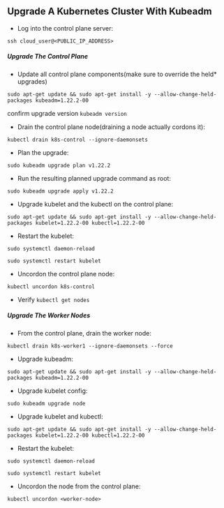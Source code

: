 ## Upgrade A Kubernetes Cluster With Kubeadm

- Log into the control plane server:

`ssh cloud_user@<PUBLIC_IP_ADDRESS>`

##### Upgrade The Control Plane
- Update all control plane components(make sure to override the held* upgrades)

`sudo apt-get update && sudo apt-get install -y --allow-change-held-packages kubeadm=1.22.2-00`

confirm upgrade version `kubeadm version`

- Drain the control plane node(draining a node actually cordons it):

`kubectl drain k8s-control --ignore-daemonsets`

- Plan the upgrade:

`sudo kubeadm upgrade plan v1.22.2`

- Run the resulting planned upgrade command as root:

`sudo kubeadm upgrade apply v1.22.2`

- Upgrade kubelet and the kubectl on the control plane:

`sudo apt-get update && sudo apt-get install -y --allow-change-held-packages kubelet=1.22.2-00 kubectl=1.22.2-00`

- Restart the kubelet:

`sudo systemctl daemon-reload`

`sudo systemctl restart kubelet`

- Uncordon the control plane node:

`kubectl uncordon k8s-control`

- Verify `kubectl get nodes`

##### Upgrade The Worker Nodes

- From the control plane, drain the worker node:

`kubectl drain k8s-worker1 --ignore-daemonsets --force`

- Upgrade kubeadm:

`sudo apt-get update && sudo apt-get install -y --allow-change-held-packages kubeadm=1.22.2-00`

- Upgrade kubelet config:

`sudo kubeadm upgrade node`

- Upgrade kubelet and kubectl:

`sudo apt-get update && sudo apt-get install -y --allow-change-held-packages kubelet=1.22.2-00 kubectl=1.22.2-00`

- Restart the kubelet:

`sudo systemctl daemon-reload`

`sudo systemctl restart kubelet`

- Uncordon the node from the control plane:

`kubectl uncordon <worker-node>`
